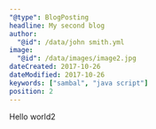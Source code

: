 ```yaml
---
"@type": BlogPosting
headline: My second blog
author:
  "@id": /data/john smith.yml
image:
  "@id": /data/images/image2.jpg
dateCreated: 2017-10-26
dateModified: 2017-10-26
keywords: ["sambal", "java script"]
position: 2
---
```


Hello world2